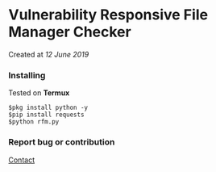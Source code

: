 # Vulnerability Responsive File Manager Checker

Created at _12 June 2019_
### Installing
Tested on **Termux**

```
$pkg install python -y
$pip install requests
$python rfm.py
```

### Report bug or contribution
[Contact](https://t.me/Ilhamw)
